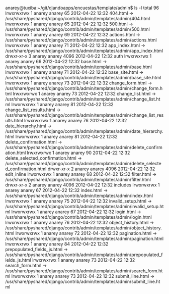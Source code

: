 anarey@tuxiba:~/git/djandoapps/encuestas/template/admin$ ls -l
total 96
lrwxrwxrwx 1 anarey anarey   65 2012-04-22 12:32 404.html -> /usr/share/pyshared/django/contrib/admin/templates/admin/404.html
lrwxrwxrwx 1 anarey anarey   65 2012-04-22 12:32 500.html -> /usr/share/pyshared/django/contrib/admin/templates/admin/500.html
lrwxrwxrwx 1 anarey anarey   69 2012-04-22 12:32 actions.html -> /usr/share/pyshared/django/contrib/admin/templates/admin/actions.html
lrwxrwxrwx 1 anarey anarey   71 2012-04-22 12:32 app_index.html -> /usr/share/pyshared/django/contrib/admin/templates/admin/app_index.html
drwxr-xr-x 3 anarey anarey 4096 2012-04-22 12:32 auth
lrwxrwxrwx 1 anarey anarey   66 2012-04-22 12:32 base.html -> /usr/share/pyshared/django/contrib/admin/templates/admin/base.html
lrwxrwxrwx 1 anarey anarey   71 2012-04-22 12:32 base_site.html -> /usr/share/pyshared/django/contrib/admin/templates/admin/base_site.html
lrwxrwxrwx 1 anarey anarey   73 2012-04-22 12:32 change_form.html -> /usr/share/pyshared/django/contrib/admin/templates/admin/change_form.html
lrwxrwxrwx 1 anarey anarey   73 2012-04-22 12:32 change_list.html -> /usr/share/pyshared/django/contrib/admin/templates/admin/change_list.html
lrwxrwxrwx 1 anarey anarey   81 2012-04-22 12:32 change_list_results.html -> /usr/share/pyshared/django/contrib/admin/templates/admin/change_list_results.html
lrwxrwxrwx 1 anarey anarey   76 2012-04-22 12:32 date_hierarchy.html -> /usr/share/pyshared/django/contrib/admin/templates/admin/date_hierarchy.html
lrwxrwxrwx 1 anarey anarey   81 2012-04-22 12:32 delete_confirmation.html -> /usr/share/pyshared/django/contrib/admin/templates/admin/delete_confirmation.html
lrwxrwxrwx 1 anarey anarey   90 2012-04-22 12:32 delete_selected_confirmation.html -> /usr/share/pyshared/django/contrib/admin/templates/admin/delete_selected_confirmation.html
drwxr-xr-x 2 anarey anarey 4096 2012-04-22 12:32 edit_inline
lrwxrwxrwx 1 anarey anarey   68 2012-04-22 12:32 filter.html -> /usr/share/pyshared/django/contrib/admin/templates/admin/filter.html
drwxr-xr-x 2 anarey anarey 4096 2012-04-22 12:32 includes
lrwxrwxrwx 1 anarey anarey   67 2012-04-22 12:32 index.html -> /usr/share/pyshared/django/contrib/admin/templates/admin/index.html
lrwxrwxrwx 1 anarey anarey   75 2012-04-22 12:32 invalid_setup.html -> /usr/share/pyshared/django/contrib/admin/templates/admin/invalid_setup.html
lrwxrwxrwx 1 anarey anarey   67 2012-04-22 12:32 login.html -> /usr/share/pyshared/django/contrib/admin/templates/admin/login.html
lrwxrwxrwx 1 anarey anarey   76 2012-04-22 12:32 object_history.html -> /usr/share/pyshared/django/contrib/admin/templates/admin/object_history.html
lrwxrwxrwx 1 anarey anarey   72 2012-04-22 12:32 pagination.html -> /usr/share/pyshared/django/contrib/admin/templates/admin/pagination.html
lrwxrwxrwx 1 anarey anarey   84 2012-04-22 12:32 prepopulated_fields_js.html -> /usr/share/pyshared/django/contrib/admin/templates/admin/prepopulated_fields_js.html
lrwxrwxrwx 1 anarey anarey   73 2012-04-22 12:32 search_form.html -> /usr/share/pyshared/django/contrib/admin/templates/admin/search_form.html
lrwxrwxrwx 1 anarey anarey   73 2012-04-22 12:32 submit_line.html -> /usr/share/pyshared/django/contrib/admin/templates/admin/submit_line.html

